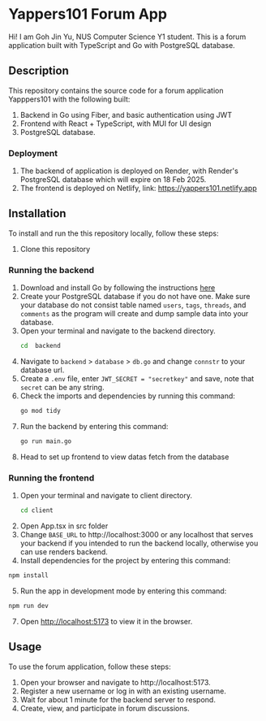 # Yappers101 Forum App

Hi! I am Goh Jin Yu, NUS Computer Science Y1 student. This is a forum application built with TypeScript and Go with PostgreSQL database.

## Description
This repository contains the source code for a forum application Yapppers101 with the following built:
1. Backend in Go using Fiber, and basic authentication using JWT
2. Frontend with React + TypeScript, with MUI for UI design
3. PostgreSQL database.

### Deployment
1. The backend of application is deployed on Render, with Render's PostgreSQL database which will expire on 18 Feb 2025.
2. The frontend is deployed on Netlify, link: https://yappers101.netlify.app

## Installation

To install and run the this repository locally, follow these steps:

1. Clone this repository
   
### Running the backend
1. Download and install Go by following the instructions [here](https://go.dev/doc/install)
2. Create your PostgreSQL database if you do not have one. Make sure your database do not consist table named `users`, `tags`, `threads`, and `comments` as the program will create and dump sample data into your database.
3. Open your terminal and navigate to the backend directory.
   ```bash
   cd  backend
   ```
4. Navigate to `backend` > `database` > `db.go` and change `connstr` to your database url.
5. Create a `.env` file, enter `JWT_SECRET = "secretkey"` and save, note that `secret` can be any string.
6. Check the imports and dependencies by running this command:
   ```bash
   go mod tidy
   ```
7. Run the backend by entering this command:
   ```bash
   go run main.go
   ```
8. Head to set up frontend to view datas fetch from the database

### Running the frontend

1. Open your terminal and navigate to client directory.
   ```bash
   cd client
   ```
2. Open App.tsx in src folder
3. Change `BASE_URL` to http://localhost:3000 or any localhost that serves your backend if you intended to run the backend locally, otherwise you can use renders backend.
4. Install dependencies for the project by entering this command:
```bash
npm install
```
5. Run the app in development mode by entering this command:
```bash
npm run dev
```
7. Open [http://localhost:5173](http://localhost:5173) to view it in the browser.
   
## Usage
To use the forum application, follow these steps:

1. Open your browser and navigate to http://localhost:5173.
2. Register a new username or log in with an existing username.
3. Wait for about 1 minute for the backend server to respond.
4. Create, view, and participate in forum discussions.
